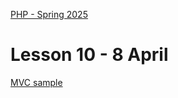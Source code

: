 [PHP - Spring 2025](https://github.com/arturomorarioja-kea/WD_PHP_F25/blob/main/README.md)

# Lesson 10 - 8 April

[MVC sample](https://github.com/arturomorarioja/php_library_mvc_sample)

[--> MVC]: #
[--> 0. Keith Casey's number sqrt example]: #
[--> 1. DB library_api.sql]: #
[--> 2. Folder structure App (Controllers Models Views) Core public]: #
[--> 3. public/index.php spl_autoload_register + index.php]: #
[--> 4. public/.htaccess]: #
[--> 5. Views/Base footer header nav]: #
[--> 6. Core/Router.php ]: #
[--> 7. Core/View.php ]: #
[--> 8. Core/Controller.php ]: #
[--> 9. App/Controllers/Home.php ]: #
[--> 10. Core/Router.php dispatch() ]: #
[--> 11. App/Controllers/Home.php pass parameters ]: #
[--> 12. Core/Error ]: #
[-->  ]: #

[- Films REST API(https://github.com/arturomorarioja/php_films_rest_api)]: #
